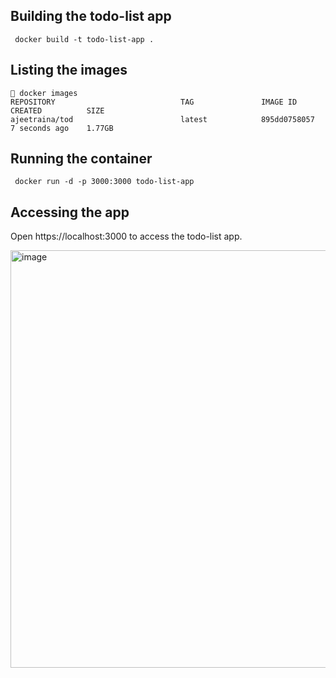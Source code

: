 ## Building the todo-list app

```
 docker build -t todo-list-app .
```

## Listing the images


```
 docker images
REPOSITORY                            TAG               IMAGE ID       CREATED          SIZE
ajeetraina/tod                        latest            895dd0758057   7 seconds ago    1.77GB
```


## Running the container

```
 docker run -d -p 3000:3000 todo-list-app
```

## Accessing the app

Open https://localhost:3000 to access the todo-list app.

<img width="668" alt="image" src="https://github.com/ajeetraina/todo-list/assets/313480/9c63f847-3ca6-491a-aca2-1bcb593e63cb">



